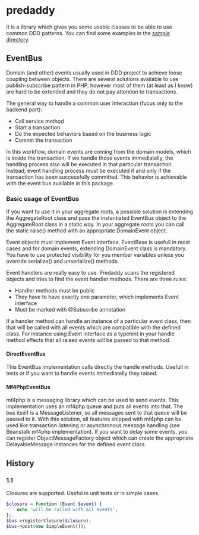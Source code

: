 predaddy
========

It is a library which gives you some usable classes to be able to use common DDD patterns.
You can find some examples in the [sample directory](https://github.com/szjani/predaddy/tree/master/sample).

EventBus
--------

Domain (and other) events usually used in DDD project to achieve loose coupling between objects. There are several solutions
available to use publish-subscribe pattern in PHP, however most of them (at least as I know) are hard to be extended and
they do not pay attention to transactions.

The general way to handle a common user interaction (fucus only to the backend part):

* Call service method
* Start a transaction
* Do the expected behaviors based on the business logic
* Commit the transaction

In this workflow, domain events are coming from the domain models, which is inside the transaction. If we handle those events
immediatelly, the handling process also will be executed in that particular transaction. Instead, event handling process
must be executed if and only if the transaction has been successfully committed. This behavior is achievable with the event bus
available in this package.

### Basic usage of EventBus

If you want to use it in your aggregate roots, a possible solution is extending the AggregateRoot class and pass the
instantiated EventBus object to the AggregateRoot class in a static way. In your aggregate roots you can call the static raise() method
with an appropriate DomainEvent object.

Event objects must implement Event interface. EventBase is usefull in most cases and for domain events, extending DomainEvent
class is mandatory. You have to use protected visibility for you member variables unless you override serialize() and unserialize()
methods.

Event handlers are really easy to use. Predaddy scans the registered objects and tries to find the event handler methods.
There are three rules:

* Handler methods must be public
* They have to have exactly one parameter, which implements Event interface
* Must be marked with @Subscribe annotation

If a handler method can handle an instance of a particular event class, then that will be called with all events which
are compatible with the defined class. For instance using Event interface as a typehint in your handle method effects that all raised events will be passed to that method.

#### DirectEventBus

This EventBus implementation calls directly the handle methods. Usefull in tests or if you want to handle events immediatelly they raised.

#### Mf4PhpEventBus

mf4php is a messaging library which can be used to send events. This implementation uses an mf4php queue and puts all
events into that. The bus itself is a MessageListener, so all messages sent to that queue will be passed to it. With this
solution, all features shipped with mf4php can be used like transaction listening or asynchronous message handling
(see Beanstalk mf4php implementation). If you want to delay some events, you can register ObjectMessageFactory object
which can create the appropriate DelayableMessage instances for the defined event class.

History
-------

### 1.1

Closures are supported. Useful in unit tests or in simple cases.

```php
$closure = function (Event $event) {
    echo 'will be called with all events';
};
$bus->registerClosure($closure);
$bus->post(new SimpleEvent());
```
